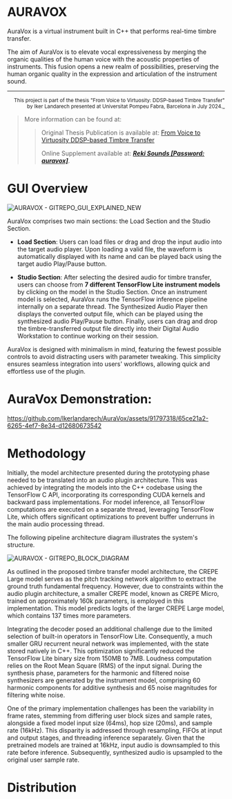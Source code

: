 # AURAVOX

AuraVox is a virtual instrument built in C++ that performs real-time timbre transfer.

The aim of AuraVox is to elevate vocal expressiveness by merging the organic qualities of the human voice with the acoustic properties of instruments. This fusion opens a new realm of possibilities, preserving the human organic quality in the expression and articulation of the instrument sound.
___

<div align="right"> <sup>This project is part of the thesis "From Voice to Virtuosity: DDSP-based Timbre Transfer" by Iker Landarech presented at Universitat Pompeu Fabra, Barcelona in July 2024._</sup> </div>

> More information can be found at:
> > Original Thesis Publication is available at: [From Voice to Virtuosity DDSP-based Timbre Transfer](https://github.com/user-attachments/files/15848685/From.Voice.to.Virtuosity.DDSP-based.Timbre.Transfer.pdf)
> > 
> > Online Supplement available at: [***Reki Sounds [Password: auravox]***](https://www.rekisounds.com/thesis).

# GUI Overview
![AURAVOX - GITREPO_GUI_EXPLAINED_NEW](https://github.com/Ikerlandarech/AuraVox/assets/91797318/f3475995-c541-4a4e-af10-ecbe075d712e)

AuraVox comprises two main sections: the Load Section and the Studio Section.

- **Load Section**: Users can load files or drag and drop the input audio into the target audio player. Upon loading a valid file, the waveform is automatically displayed with its name and can be played back using the target audio Play/Pause button.

- **Studio Section**: After selecting the desired audio for timbre transfer, users can choose from **7 different TensorFlow Lite instrument models** by clicking on the model in the Studio Section. Once an instrument model is selected, AuraVox runs the TensorFlow inference pipeline internally on a separate thread. The Synthesized Audio Player then displays the converted output file, which can be played using the synthesized audio Play/Pause button. Finally, users can drag and drop the timbre-transferred output file directly into their Digital Audio Workstation to continue working on their session.

AuraVox is designed with minimalism in mind, featuring the fewest possible controls to avoid distracting users with parameter tweaking. This simplicity ensures seamless integration into users' workflows, allowing quick and effortless use of the plugin.

# AuraVox Demonstration:
https://github.com/Ikerlandarech/AuraVox/assets/91797318/65ce21a2-6265-4ef7-8e34-d12680673542

# Methodology

Initially, the model architecture presented during the prototyping phase needed to be translated into an audio plugin architecture. This was achieved by integrating the models into the C++ codebase using the TensorFlow C API, incorporating its corresponding CUDA kernels and backward pass implementations. For model inference, all TensorFlow computations are executed on a separate thread, leveraging TensorFlow Lite, which offers significant optimizations to prevent buffer underruns in the main audio processing thread.

The following pipeline architecture diagram illustrates the system's structure.

![AURAVOX - GITREPO_BLOCK_DIAGRAM](https://github.com/Ikerlandarech/AuraVox/assets/91797318/e2af76cb-9197-4e5a-bd3d-c1c15df5a7a3)

As outlined in the proposed timbre transfer model architecture, the CREPE Large model serves as the pitch tracking network algorithm to extract the ground truth fundamental frequency. However, due to constraints within the audio plugin architecture, a smaller CREPE model, known as CREPE Micro, trained on approximately 160k parameters, is employed in this implementation. This model predicts logits of the larger CREPE Large model, which contains 137 times more parameters.

Integrating the decoder posed an additional challenge due to the limited selection of built-in operators in TensorFlow Lite. Consequently, a much smaller GRU recurrent neural network was implemented, with the state stored natively in C++. This optimization significantly reduced the TensorFlow Lite binary size from 150MB to 7MB. Loudness computation relies on the Root Mean Square (RMS) of the input signal. During the synthesis phase, parameters for the harmonic and filtered noise synthesizers are generated by the instrument model, comprising 60 harmonic components for additive synthesis and 65 noise magnitudes for filtering white noise.

One of the primary implementation challenges has been the variability in frame rates, stemming from differing user block sizes and sample rates, alongside a fixed model input size (64ms), hop size (20ms), and sample rate (16kHz). This disparity is addressed through resampling, FIFOs at input and output stages, and threading inference separately. Given that the pretrained models are trained at 16kHz, input audio is downsampled to this rate before inference. Subsequently, synthesized audio is upsampled to the original user sample rate.

# Distribution





